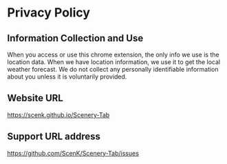 # Privacy Policy

## Information Collection and Use

When you access or use this chrome extension, the only info we use is the location data. When we have location information, we use it to get the local weather forecast. We do not collect any personally identifiable information about you unless it is voluntarily provided.

## Website URL
https://scenk.github.io/Scenery-Tab

## Support URL address
https://github.com/ScenK/Scenery-Tab/issues
